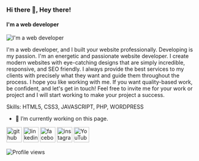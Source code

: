 ### Hi there 👋, Hey there!
#### I'm a web developer
![I'm a web developer](https://scontent.fdac148-1.fna.fbcdn.net/v/t39.30808-6/366371187_101528059716012_1818275371250047127_n.jpg?_nc_cat=111&ccb=1-7&_nc_sid=52f669&_nc_ohc=jNgcrI7BhdcAX-maujI&_nc_ht=scontent.fdac148-1.fna&oh=00_AfCKoQHSfMytxDVsK1N9Kz86nBb-Tp7kgTfMzsPaumL7bw&oe=6528DAA1)

I'm a web developer, and I built your website professionally. Developing is my passion. I'm an energetic and passionate website developer. I create modern websites with eye-catching designs that are simply incredible, responsive, and SEO friendly. I always provide the best services to my clients with precisely what they want and guide them throughout the process. I hope you like working with me. If you want quality-based work, be confident, and let's get in touch! Feel free to invite me for your work or project and I will start working to make your project a success.

Skills: HTML5, CSS3, JAVASCRIPT, PHP, WORDPRESS

- 🔭 I’m currently working on this page. 


[<img src='https://cdn.jsdelivr.net/npm/simple-icons@3.0.1/icons/github.svg' alt='github' height='40'>](https://github.com/ent-mukhles)  [<img src='https://cdn.jsdelivr.net/npm/simple-icons@3.0.1/icons/linkedin.svg' alt='linkedin' height='40'>](https://www.linkedin.com/in/https://www.linkedin.com/in/ent-mukhles//)  [<img src='https://cdn.jsdelivr.net/npm/simple-icons@3.0.1/icons/facebook.svg' alt='facebook' height='40'>](https://www.facebook.com/https://www.facebook.com/ent.mukhlesur.rahman)  [<img src='https://cdn.jsdelivr.net/npm/simple-icons@3.0.1/icons/instagram.svg' alt='instagram' height='40'>](https://www.instagram.com/https://www.instagram.com/ent_mukhles//)  [<img src='https://cdn.jsdelivr.net/npm/simple-icons@3.0.1/icons/youtube.svg' alt='YouTube' height='40'>](https://www.youtube.com/channel/https://www.youtube.com/channel/UCvJxqdVKfBS0mBSSWmGYPoA)  

![Profile views](https://gpvc.arturio.dev/ent-mukhles)  

